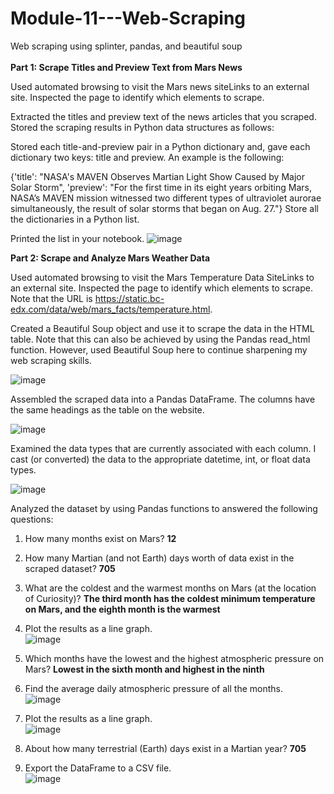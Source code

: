 # Module-11---Web-Scraping
Web scraping using splinter, pandas, and beautiful soup <br />           
**Part 1: Scrape Titles and Preview Text from Mars News**           
   
Used automated browsing to visit the Mars news siteLinks to an external site. Inspected the page to identify which elements to scrape.

Extracted the titles and preview text of the news articles that you scraped. Stored the scraping results in Python data structures as follows:

Stored each title-and-preview pair in a Python dictionary and, gave each dictionary two keys: title and preview. An example is the following:

{'title': "NASA's MAVEN Observes Martian Light Show Caused by Major Solar Storm", 
 'preview': "For the first time in its eight years orbiting Mars, NASA’s MAVEN mission witnessed two different types of ultraviolet aurorae simultaneously, the result of solar storms that began on Aug. 27."}
Store all the dictionaries in a Python list.
  
Printed the list in your notebook.
![image](https://github.com/dclaxto1/Module-11---Web-Scraping/assets/128431134/a23b68b1-af18-4a6b-8cc9-c9d7774b8794)

**Part 2: Scrape and Analyze Mars Weather Data**

Used automated browsing to visit the Mars Temperature Data SiteLinks to an external site. Inspected the page to identify which elements to scrape. Note that the URL is https://static.bc-edx.com/data/web/mars_facts/temperature.html.

Created a Beautiful Soup object and use it to scrape the data in the HTML table. Note that this can also be achieved by using the Pandas read_html function. However, used Beautiful Soup here to continue sharpening my web scraping skills. <br />

![image](https://github.com/dclaxto1/Module-11---Web-Scraping/assets/128431134/c8740159-650b-410a-8abc-9a97fa3a5aeb)

Assembled the scraped data into a Pandas DataFrame. The columns have the same headings as the table on the website. <br />

![image](https://github.com/dclaxto1/Module-11---Web-Scraping/assets/128431134/7c23a840-773e-45bc-8d30-06a5a24fe2cc)

Examined the data types that are currently associated with each column. I cast (or converted) the data to the appropriate datetime, int, or float data types.<br />

![image](https://github.com/dclaxto1/Module-11---Web-Scraping/assets/128431134/86d6cca7-6ef9-4c5d-8643-2704f8a0ad97)

Analyzed the dataset by using Pandas functions to answered the following questions:

1. How many months exist on Mars? **12**
2. How many Martian (and not Earth) days worth of data exist in the scraped dataset? **705**
3. What are the coldest and the warmest months on Mars (at the location of Curiosity)? **The third month has the coldest minimum temperature on Mars, and the eighth month is the warmest**
4. Plot the results as a line graph. <br />
![image](https://github.com/dclaxto1/Module-11---Web-Scraping/assets/128431134/abbf6f13-076f-444c-ba1c-56155dcc1694)

5. Which months have the lowest and the highest atmospheric pressure on Mars? **Lowest in the sixth month and highest in the ninth**
6. Find the average daily atmospheric pressure of all the months. <br />
![image](https://github.com/dclaxto1/Module-11---Web-Scraping/assets/128431134/97ddc086-92e9-4583-bac2-2bcf4d2934b4)

7. Plot the results as a line graph. <br />
![image](https://github.com/dclaxto1/Module-11---Web-Scraping/assets/128431134/a54b3d5f-a397-4f47-a8bb-8cfd8a7fb90e)

8. About how many terrestrial (Earth) days exist in a Martian year? **705**
9. Export the DataFrame to a CSV file. <br />
![image](https://github.com/dclaxto1/Module-11---Web-Scraping/assets/128431134/81ba7f7e-b4e0-493d-b0c9-6cf6131887ff)
